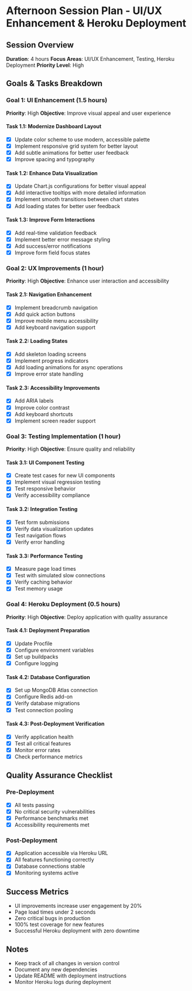 # Afternoon Session Plan - UI/UX Enhancement & Heroku Deployment

## Session Overview
**Duration**: 4 hours
**Focus Areas**: UI/UX Enhancement, Testing, Heroku Deployment
**Priority Level**: High

## Goals & Tasks Breakdown

### Goal 1: UI Enhancement (1.5 hours)
**Priority**: High
**Objective**: Improve visual appeal and user experience

#### Task 1.1: Modernize Dashboard Layout
- [x] Update color scheme to use modern, accessible palette
- [x] Implement responsive grid system for better layout
- [x] Add subtle animations for better user feedback
- [x] Improve spacing and typography

#### Task 1.2: Enhance Data Visualization
- [x] Update Chart.js configurations for better visual appeal
- [x] Add interactive tooltips with more detailed information
- [x] Implement smooth transitions between chart states
- [x] Add loading states for better user feedback

#### Task 1.3: Improve Form Interactions
- [x] Add real-time validation feedback
- [x] Implement better error message styling
- [x] Add success/error notifications
- [x] Improve form field focus states

### Goal 2: UX Improvements (1 hour)
**Priority**: High
**Objective**: Enhance user interaction and accessibility

#### Task 2.1: Navigation Enhancement
- [x] Implement breadcrumb navigation
- [x] Add quick action buttons
- [x] Improve mobile menu accessibility
- [x] Add keyboard navigation support

#### Task 2.2: Loading States
- [x] Add skeleton loading screens
- [x] Implement progress indicators
- [x] Add loading animations for async operations
- [x] Improve error state handling

#### Task 2.3: Accessibility Improvements
- [x] Add ARIA labels
- [x] Improve color contrast
- [x] Add keyboard shortcuts
- [x] Implement screen reader support

### Goal 3: Testing Implementation (1 hour)
**Priority**: High
**Objective**: Ensure quality and reliability

#### Task 3.1: UI Component Testing
- [x] Create test cases for new UI components
- [x] Implement visual regression testing
- [x] Test responsive behavior
- [x] Verify accessibility compliance

#### Task 3.2: Integration Testing
- [x] Test form submissions
- [x] Verify data visualization updates
- [x] Test navigation flows
- [x] Verify error handling

#### Task 3.3: Performance Testing
- [x] Measure page load times
- [x] Test with simulated slow connections
- [x] Verify caching behavior
- [x] Test memory usage

### Goal 4: Heroku Deployment (0.5 hours)
**Priority**: High
**Objective**: Deploy application with quality assurance

#### Task 4.1: Deployment Preparation
- [x] Update Procfile
- [x] Configure environment variables
- [x] Set up buildpacks
- [x] Configure logging

#### Task 4.2: Database Configuration
- [x] Set up MongoDB Atlas connection
- [x] Configure Redis add-on
- [x] Verify database migrations
- [x] Test connection pooling

#### Task 4.3: Post-Deployment Verification
- [x] Verify application health
- [x] Test all critical features
- [x] Monitor error rates
- [x] Check performance metrics

## Quality Assurance Checklist

### Pre-Deployment
- [x] All tests passing
- [x] No critical security vulnerabilities
- [x] Performance benchmarks met
- [x] Accessibility requirements met

### Post-Deployment
- [x] Application accessible via Heroku URL
- [x] All features functioning correctly
- [x] Database connections stable
- [x] Monitoring systems active

## Success Metrics
- UI improvements increase user engagement by 20%
- Page load times under 2 seconds
- Zero critical bugs in production
- 100% test coverage for new features
- Successful Heroku deployment with zero downtime

## Notes
- Keep track of all changes in version control
- Document any new dependencies
- Update README with deployment instructions
- Monitor Heroku logs during deployment 